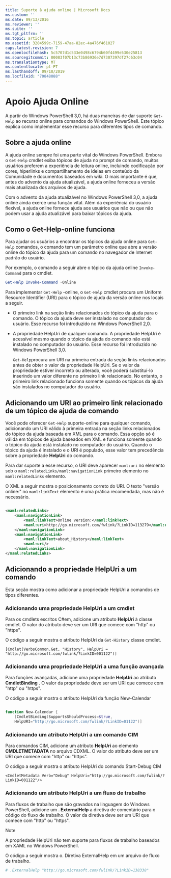 ```yaml
---
title: Suporte à ajuda online | Microsoft Docs
ms.custom: ''
ms.date: 09/13/2016
ms.reviewer: ''
ms.suite: ''
ms.tgt_pltfrm: ''
ms.topic: article
ms.assetid: 3204599c-7159-47aa-82ec-4a476f461027
caps.latest.revision: 7
ms.openlocfilehash: 5c5707d1c533e0498c6794b60f4499e530e25813
ms.sourcegitcommit: 00083f07b13c73b86936e7d7307397df27c63c04
ms.translationtype: MT
ms.contentlocale: pt-PT
ms.lasthandoff: 09/10/2019
ms.locfileid: "70848088"
---
```

# <a name="supporting-online-help"></a>Apoio Ajuda Online

A partir do Windows PowerShell 3,0, há duas maneiras de dar suporte `Get-Help` ao recurso online para comandos do Windows PowerShell. Este tópico explica como implementar esse recurso para diferentes tipos de comando.

## <a name="about-online-help"></a>Sobre a ajuda online

A ajuda online sempre foi uma parte vital do Windows PowerShell. Embora o `Get-Help` cmdlet exiba tópicos de ajuda no prompt de comando, muitos usuários preferem a experiência de leitura online, incluindo codificação por cores, hiperlinks e compartilhamento de ideias em conteúdo da Comunidade e documentos baseados em wiki. O mais importante é que, antes do advento da ajuda atualizável, a ajuda online forneceu a versão mais atualizada dos arquivos de ajuda.

Com o advento da ajuda atualizável no Windows PowerShell 3,0, a ajuda online ainda exerce uma função vital. Além da experiência do usuário flexível, a ajuda online fornece ajuda aos usuários que não ou que não podem usar a ajuda atualizável para baixar tópicos da ajuda.

## <a name="how-get-help--online-works"></a>Como o Get-Help-online funciona

Para ajudar os usuários a encontrar os tópicos da ajuda online para `Get-Help` comandos, o comando tem um parâmetro online que abre a versão online do tópico da ajuda para um comando no navegador de Internet padrão do usuário.

Por exemplo, o comando a seguir abre o tópico da ajuda online `Invoke-Command` para o cmdlet.

```powershell
Get-Help Invoke-Command -Online
```

Para implementar `Get-Help` -online, o `Get-Help` cmdlet procura um Uniform Resource Identifier (URI) para o tópico de ajuda da versão online nos locais a seguir.

- O primeiro link na seção links relacionados do tópico da ajuda para o comando. O tópico da ajuda deve ser instalado no computador do usuário. Esse recurso foi introduzido no Windows PowerShell 2,0.

- A propriedade HelpUri de qualquer comando. A propriedade HelpUri é acessível mesmo quando o tópico da ajuda do comando não está instalado no computador do usuário. Esse recurso foi introduzido no Windows PowerShell 3,0.

  `Get-Help`procura um URI na primeira entrada da seção links relacionados antes de obter o valor da propriedade HelpUri. Se o valor da propriedade estiver incorreto ou alterado, você poderá substituí-lo inserindo um valor diferente no primeiro link relacionado. No entanto, o primeiro link relacionado funciona somente quando os tópicos da ajuda são instalados no computador do usuário.

## <a name="adding-a-uri-to-the-first-related-link-of-a-command-help-topic"></a>Adicionando um URI ao primeiro link relacionado de um tópico de ajuda de comando

Você pode oferecer `Get-Help` suporte-online para qualquer comando, adicionando um URI válido à primeira entrada na seção links relacionados do tópico da ajuda baseada em XML para o comando. Essa opção só é válida em tópicos de ajuda baseados em XML e funciona somente quando o tópico da ajuda está instalado no computador do usuário. Quando o tópico da ajuda é instalado e o URI é populado, esse valor tem precedência sobre a propriedade **HelpUri** do comando.

Para dar suporte a esse recurso, o URI deve aparecer `maml:uri` no elemento sob o `maml:relatedLinks/maml:navigationLink` primeiro elemento no `maml:relatedLinks` elemento.

O XML a seguir mostra o posicionamento correto do URI. O texto "versão online:" no `maml:linkText` elemento é uma prática recomendada, mas não é necessário.

```xml

<maml:relatedLinks>
    <maml:navigationLink>
        <maml:linkText>Online version:</maml:linkText>
        <maml:uri>http://go.microsoft.com/fwlink/?LinkID=113279</maml:uri>
    </maml:navigationLink>
    <maml:navigationLink>
        <maml:linkText>about_History</maml:linkText>
        <maml:uri/>
    </maml:navigationLink>
</maml:relatedLinks>
```

## <a name="adding-the-helpuri-property-to-a-command"></a>Adicionando a propriedade HelpUri a um comando

Esta seção mostra como adicionar a propriedade HelpUri a comandos de tipos diferentes.

### <a name="adding-a-helpuri-property-to-a-cmdlet"></a>Adicionando uma propriedade HelpUri a um cmdlet

Para os cmdlets escritos C#em, adicione um atributo **HelpUri** à classe cmdlet. O valor do atributo deve ser um URI que comece com "http" ou "https".

O código a seguir mostra o atributo HelpUri da `Get-History` classe cmdlet.

```
[Cmdlet(VerbsCommon.Get, "History", HelpUri = "http://go.microsoft.com/fwlink/?LinkID=001122")]
```

### <a name="adding-a-helpuri-property-to-an-advanced-function"></a>Adicionando uma propriedade HelpUri a uma função avançada

Para funções avançadas, adicione uma propriedade **HelpUri** ao atributo **CmdletBinding** . O valor da propriedade deve ser um URI que comece com "http" ou "https".

O código a seguir mostra o atributo HelpUri da função New-Calendar

```powershell

function New-Calendar {
    [CmdletBinding(SupportsShouldProcess=$true,
    HelpURI="http://go.microsoft.com/fwlink/?LinkID=01122")]
```

### <a name="adding-a-helpuri-attribute-to-a-cim-command"></a>Adicionando um atributo HelpUri a um comando CIM

Para comandos CIM, adicione um atributo **HelpUri** ao elemento **CMDLETMETADATA** no arquivo CDXML. O valor do atributo deve ser um URI que comece com "http" ou "https".

O código a seguir mostra o atributo HelpUri do comando Start-Debug CIM

```
<CmdletMetadata Verb="Debug" HelpUri="http://go.microsoft.com/fwlink/?LinkID=001122"/>
```

### <a name="adding-a-helpuri-attribute-to-a-workflow"></a>Adicionando um atributo HelpUri a um fluxo de trabalho

Para fluxos de trabalho que são gravados na linguagem do Windows PowerShell, adicione um **. ExternalHelp** a diretiva de comentário para o código do fluxo de trabalho. O valor da diretiva deve ser um URI que comece com "http" ou "https".

> [!NOTE]
> A propriedade HelpUri não tem suporte para fluxos de trabalho baseados em XAML no Windows PowerShell.

O código a seguir mostra o. Diretiva ExternalHelp em um arquivo de fluxo de trabalho.

```powershell
# .ExternalHelp "http://go.microsoft.com/fwlink/?LinkID=138338"
```